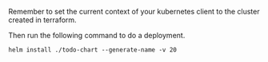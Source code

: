 Remember to set the current context of your kubernetes client to the cluster created in terraform.

Then run the following command to do a deployment.

```
helm install ./todo-chart --generate-name -v 20
```